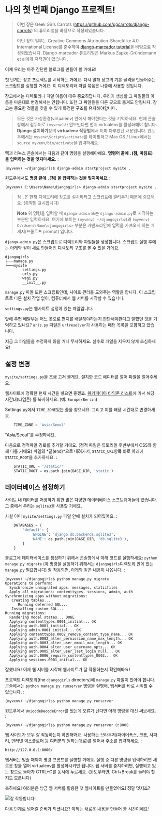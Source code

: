 # 나의 첫 번째 Django 프로젝트!

> 이번 장은 Geek Girls Carrots (https://github.com/ggcarrots/django-carrots) 의 튜토리얼을 바탕으로 작성되었습니다.
>
> 이번 장의 일부는 Creative Commons Attribution-ShareAlike 4.0 International License를 준수하여 [django-marcador tutorial][1]을 바탕으로 작성되었습니다. Django-marcador 튜토리얼은 Markus Zapke-Gründemann et al에게 저작권이 있습니다.

 [1]: http://django-marcador.keimlink.de/

이제 우리는 아주 간단한 블로그를 만들어 볼 거에요!

첫 단계는 장고 프로젝트를 시작하는 거에요. 다시 말해 장고의 기본 골격을 만들어주는 스크립트를 실행할 거에요. 이 디렉토리와 파일 묶음은 나중에 사용할 것입니다.

장고에서는 디렉토리나 파일 이름이 매우 중요하답니다. 우리가 생성할 그 파일들의 이름을 마음대로 변경해서는 안됩니다. 또한 그 파일들을 다른 곳으로 옮겨도 안됩니다. 장고는 중요한 것들을 찾을 수 있게 특정한 구조를 유지해야합니다.

> 모든 것은 가상환경(virtualenv) 안에서 해야한다는 것을 기억하세요. 현재 콘솔창에서 접두어로 `(myvenv)`가 안보인다면 먼저 virtualenv를 활성화해야 합니다. **Django 설치하기**장의 **virtualenv 작동법**에서 이미 다루었던 내용입니다. 윈도우에서는 `myvenv\Scripts\activate`를 타이핑하고 Mac OS / Linux에서는 `source myvenv/bin/activate`을 입력하세요.

맥과 리눅스 콘솔에서는 다음과 같이 명령을 실행해야해요. **명령어 끝에 `.`(점, 마침표) 을 입력하는 것을 잊지마세요.** :

    (myvenv) ~/djangogirls$ django-admin startproject mysite .


윈도우에서도 **명령 끝에 `.`(점) 을 입력하는 것을 잊지마세요.**:

    (myvenv) C:\Users\Name\djangogirls> django-admin startproject mysite .


> 점 `.`은 현재 디렉토리에 장고를 설치하라고 스크립트에 알려주기 때문에 중요해요. (축약된 표시입니다)
>
> **Note** 위 명령을 입력할 때 `django-admin` 또는 `django-admin.py`로 시작하는 부분만 입력하세요. 여기에 보이는 `(myvenv) ~/djangogirls$`과 `(myvenv) C:\Users\Name\djangogirls>` 부분은 커맨드라인에 입력을 가져오게 하는 메세지(프롬트프 prompt) 입니다.

`django-admin.py`은 스크립트로 디렉토리와 파일들을 생성합니다. 스크립트 실행 후에는 아래와 같이 새로 만들어진 디렉토리 구조를 볼 수 있을 거에요.

    djangogirls
    ├───manage.py
    └───mysite
            settings.py
            urls.py
            wsgi.py
            __init__.py


`manage.py` 파일 또한 스크립트인데, 사이트 관리를 도와주는 역할을 합니다. 이 스크립트로 다른 설치 작업 없이, 컴퓨터에서 웹 서버를 시작할 수 있습니다.

`settings.py`는 웹사이트 설정이 있는 파일입니다.

앞에 우편 배달부는 어느 곳으로 편지를 배달해야하는지 판단해야한다고 말했던 것을 기억하고 있나요? `urls.py` 파일은 `urlresolver`가 사용하는 패턴 목록을 포함하고 있습니다.

지금 그 파일들을 수정하지 않을 거니 무시하세요. 실수로 파일을 지우지 않게 조심하세요!

## 설정 변경

`mysite/settings.py`을 조금 고쳐 볼게요. 설치한 코드 에디터를 열어 파일을 열어주세요.

웹사이트에 정확한 현재 시간을 넣으면 좋겠죠. [위키피디아 타임존 리스트][2]에 가서 해당 시간대(타임존) 를 복사하세요. (예: `Europe/Berlin`)

 [2]: http://en.wikipedia.org/wiki/List_of_tz_database_time_zones

Settings.py에서 `TIME_ZONE`있는 줄을 찾으세요. 그리고 이를 해당 시간대로 변경하세요.

```python
    TIME_ZONE = 'Asia/Seoul'
```

"Asia/Seoul"를 수정하세요.

다음으로 정적파일 경로를 추가할 거에요. (정적 파일은 튜토리얼 후반부에서 CSS와 함께 다룰 거에요) 파일의 *끝(end)*으로 내려가서, `STATIC_URL`항목 바로 아래에 `STATIC_ROOT`을 추가하세요. :

```python
    STATIC_URL = '/static/'
    STATIC_ROOT = os.path.join(BASE_DIR, 'static')
```

## 데이터베이스 설정하기

사이트 내 데이터를 저장하기 위한 많은 다양한 데이터베이스 소프트웨어들이 있습니다. 그 중에서 우리는 `sqlite3`을 사용할 거에요.

사실 이미 `mysite/settings.py` 파일 안에 설치가 되어있어요. :

```python
    DATABASES = {
        'default': {
            'ENGINE': 'django.db.backends.sqlite3',
            'NAME': os.path.join(BASE_DIR, 'db.sqlite3'),
        }
    }
```

블로그에 데이터베이스를 생성하기 위해서 콘솔창에서 아래 코드를 실행하세요: `python manage.py migrate` (이 명령을 실행하기 위해서는 `djangogirls`디렉토리 안에 있는 `manage.py` 필요합니다) 잘 작동되면, 아래와 같은 내용이 나옵니다. :

    (myvenv) ~/djangogirls$ python manage.py migrate
    Operations to perform:
      Synchronize unmigrated apps: messages, staticfiles
      Apply all migrations: contenttypes, sessions, admin, auth
    Synchronizing apps without migrations:
       Creating tables...
          Running deferred SQL...
       Installing custom SQL...
    Running migrations:
      Rendering model states... DONE
      Applying contenttypes.0001_initial... OK
      Applying auth.0001_initial... OK
      Applying admin.0001_initial... OK
      Applying contenttypes.0002_remove_content_type_name... OK
      Applying auth.0002_alter_permission_name_max_length... OK
      Applying auth.0003_alter_user_email_max_length... OK
      Applying auth.0004_alter_user_username_opts... OK
      Applying auth.0005_alter_user_last_login_null... OK
      Applying auth.0006_require_contenttypes_0002... OK
      Applying sessions.0001_initial... OK


잘했네요! 이제 웹 서버를 시작해 웹사이트가 잘 작동하는지 확인해봐요!

프로젝트 디렉토리(the `djangogirls` directory)에 `manage.py` 파일이 있어야 합니다. 콘솔에서는 `python manage.py runserver` 명령을 실행해, 웹서버를 바로 시작할 수 있습니다. :

    (myvenv) ~/djangogirls$ python manage.py runserver


윈도우에서 `UnicodeDecodeError`를 썼는데 오류가 난다면 아래 명령을 대신 써보세요. :

    (myvenv) ~/djangogirls$ python manage.py runserver 0:8000


웹 사이트가 모두 잘 작동하는지 확인해봐요. 사용하는 브라우져(파이어폭스, 크롬, 사파리, 인터넷 익스플로어 등 여러분의 원하는대로)를 열어서 주소를 입력하세요. :

    http://127.0.0.1:8000/


웹서버는 멈출 때까지 명령 프롬프를 실행할 거에요. 실행 중 다른 명령을 입력하려면 새로운 창을 열어 virtualenv를 활성화시키면 됩니다. 웹 서버를 중지하려면, 실행되고 있는 창으로 돌아가 CTRL+C를 동시에 누르세요. (윈도우라면, Ctrl+Break를 눌러야 할지도 모릅니다)

축하해요! 여러분은 방금 웹 서버를 활용한 첫 웹사이트를 만들었어요! 정말 멋지죠?

![잘 작동합니다!][3]

 [3]: images/it_worked2.png

다음 단계로 넘어갈 준비가 되셨나요? 이제는 새로운 내용을 만들어 볼 시간이에요!
